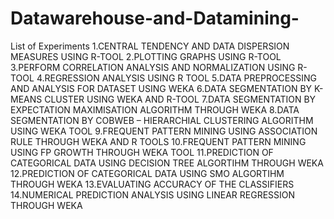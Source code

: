 # Datawarehouse-and-Datamining-
List of Experiments
1.CENTRAL TENDENCY AND DATA DISPERSION MEASURES USING R-TOOL
2.PLOTTING GRAPHS USING R-TOOL
3.PERFORM CORRELATION ANALYSIS AND NORMALIZATION USING R-TOOL
4.REGRESSION ANALYSIS USING R TOOL
5.DATA PREPROCESSING AND ANALYSIS FOR DATASET USING WEKA
6.DATA SEGMENTATION BY K- MEANS CLUSTER USING WEKA AND R-TOOL
7.DATA SEGMENTATION BY EXPECTATION MAXIMISATION ALGORITHM THROUGH WEKA
8.DATA SEGMENTATION BY COBWEB – HIERARCHIAL CLUSTERING ALGORITHM USING WEKA TOOL
9.FREQUENT PATTERN MINING USING ASSOCIATION RULE THROUGH WEKA AND R TOOLS
10.FREQUENT PATTERN MINING USING FP GROWTH THROUGH WEKA TOOL
11.PREDICTION OF CATEGORICAL DATA USING DECISION TREE ALGORTIHM THROUGH WEKA
12.PREDICTION OF CATEGORICAL DATA USING SMO ALGORTIHM THROUGH WEKA
13.EVALUATING ACCURACY OF THE CLASSIFIERS
14.NUMERICAL PREDICTION ANALYSIS USING LINEAR REGRESSION THROUGH WEKA
